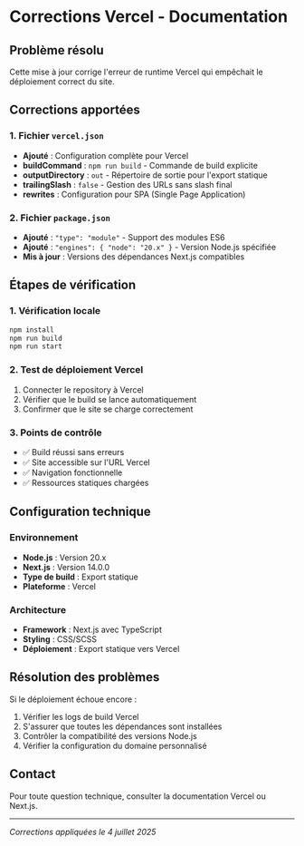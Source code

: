 # Corrections Vercel - Documentation

## Problème résolu
Cette mise à jour corrige l'erreur de runtime Vercel qui empêchait le déploiement correct du site.

## Corrections apportées

### 1. Fichier `vercel.json`
- **Ajouté** : Configuration complète pour Vercel
- **buildCommand** : `npm run build` - Commande de build explicite
- **outputDirectory** : `out` - Répertoire de sortie pour l'export statique
- **trailingSlash** : `false` - Gestion des URLs sans slash final
- **rewrites** : Configuration pour SPA (Single Page Application)

### 2. Fichier `package.json`
- **Ajouté** : `"type": "module"` - Support des modules ES6
- **Ajouté** : `"engines": { "node": "20.x" }` - Version Node.js spécifiée
- **Mis à jour** : Versions des dépendances Next.js compatibles

## Étapes de vérification

### 1. Vérification locale
```bash
npm install
npm run build
npm run start
```

### 2. Test de déploiement Vercel
1. Connecter le repository à Vercel
2. Vérifier que le build se lance automatiquement
3. Confirmer que le site se charge correctement

### 3. Points de contrôle
- ✅ Build réussi sans erreurs
- ✅ Site accessible sur l'URL Vercel
- ✅ Navigation fonctionnelle
- ✅ Ressources statiques chargées

## Configuration technique

### Environnement
- **Node.js** : Version 20.x
- **Next.js** : Version 14.0.0
- **Type de build** : Export statique
- **Plateforme** : Vercel

### Architecture
- **Framework** : Next.js avec TypeScript
- **Styling** : CSS/SCSS
- **Déploiement** : Export statique vers Vercel

## Résolution des problèmes

Si le déploiement échoue encore :
1. Vérifier les logs de build Vercel
2. S'assurer que toutes les dépendances sont installées
3. Contrôler la compatibilité des versions Node.js
4. Vérifier la configuration du domaine personnalisé

## Contact
Pour toute question technique, consulter la documentation Vercel ou Next.js.

---
*Corrections appliquées le 4 juillet 2025*